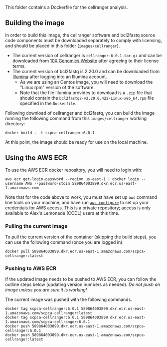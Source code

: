This folder contains a Dockerfile for the cellranger analysis.


## Building the image

In order to build this image, the cellranger software and bcl2fastq source code components must be downloaded separately to comply with licensing, and should be placed in this folder (`images/cellranger`).
- The current version of cellranger is `cellranger-6.0.1.tar.gz` and can be downloaded from [10X Genomics Website](https://support.10xgenomics.com/single-cell-gene-expression/software/downloads/6.0) after agreeing to their license terms.
- The current version of bcl2fastq is 2.20.0 and can be downloaded from [Illumina](https://support.illumina.com/sequencing/sequencing_software/bcl2fastq-conversion-software.html) after logging into an Illumina account.
  - As we are using an Centos image, you will need to download the "Linux rpm" version of the software.
  - Note that the file Illumina provides to download is a `.zip` file that should contain the `bcl2fastq2-v2.20.0.422-Linux-x86_64.rpm` file specified in the `Dockerfile`. 

Following download of cellranger and bcl2fastq, you can build the image running the following command from this `images/cellranger` working directory:

```
docker build . -t scpca-cellranger:6.0.1
```

At this point, the image should be ready for use on the local machine.

## Using the AWS ECR

To use the AWS ECR docker repository, you will need to login  with:
```
aws ecr get-login-password --region us-east-1 | docker login --username AWS --password-stdin 589864003899.dkr.ecr.us-east-1.amazonaws.com
```

Note that for the code above to work, you must have set up `aws` command line tools on your machine, and have run [`aws configure`](https://docs.aws.amazon.com/cli/latest/userguide/cli-configure-quickstart.html) to set up your credentials for AWS access.
This is a private repository; access is only available to Alex's Lemonade (CCDL) users at this time.

### Pulling the current image

To pull the current version of the container (skipping the build steps), you can use the following command (once you are logged in):

```
docker pull 589864003899.dkr.ecr.us-east-1.amazonaws.com/scpca-cellranger:latest
```

### Pushing to AWS ECR

If the updated image needs to be pushed to AWS ECR, you can follow the outline steps below (updating version numbers as needed).
*Do not push an image unless you are sure it is working!*

The current image was pushed with the following commands.

```
docker tag scpca-cellranger:6.0.1 589864003899.dkr.ecr.us-east-1.amazonaws.com/scpca-cellranger:latest
docker tag scpca-cellranger:6.0.1 589864003899.dkr.ecr.us-east-1.amazonaws.com/scpca-cellranger:6.0.1
docker push 589864003899.dkr.ecr.us-east-1.amazonaws.com/scpca-cellranger:6.0.1
docker push 589864003899.dkr.ecr.us-east-1.amazonaws.com/scpca-cellranger:latest
```
